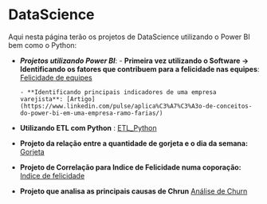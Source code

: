 # DataScience
Aqui nesta página terão os projetos de DataScience utilizando o Power BI bem como o Python:
- ***Projetos utilizando Power BI***: 
      - **Primeira vez utilizando o Software -> Identificando os fatores que contribuem para a felicidade nas equipes**: [Felicidade de equipes](https://github.com/HemersonFarias/DataScience/tree/main/Projetos_PowerBI/Indice_felicidade)


      - **Identificando principais indicadores de uma empresa varejista**: [Artigo](https://www.linkedin.com/pulse/aplica%C3%A7%C3%A3o-de-conceitos-do-power-bi-em-uma-empresa-ramo-farias/)


- **Utilizando ETL com Python** : [ETL_Python](Transform_Python/Read_and_Transform_JSON.ipynb)

- **Projeto da relação entre a quantidade de gorjeta e o dia da semana:** [Gorjeta](https://github.com/HemersonFarias/DataScience/blob/main/Gorjetas/Gorjetas_SOLO.ipynb) 

- **Projeto de Correlação para Indice de Felicidade numa coporação:** [Indice de felicidade](https://github.com/HemersonFarias/DataScience/blob/e23b89ee9dc7083c80ef1dfc47b8ce3edfbb99b0/Indice_felicidade/Indice_Felicidade.pdf)

- **Projeto que analisa as principais causas de Chrun**  [Análise de Churn](https://github.com/HemersonFarias/DataScience/blob/main/Churn/Customers_Churn_Challenge_Alura.ipynb)
